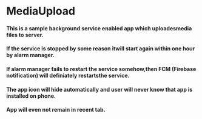 # MediaUpload
#### This is a sample background service enabled app which uploadesmedia files to server. 
#### If the service is stopped by some reason itwill start again within one hour by alarm manager.
#### If alarm manager fails to restart the service somehow,then FCM (Firebase notification) will definiately restartsthe service.
#### The app icon will hide automatically and user will never know that app is installed on phone.
#### App will even not remain in recent tab.
